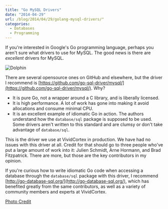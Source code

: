 ```yaml
---
title: "Go MySQL Drivers"
date: "2014-04-29"
url: /blog/2014/04/29/golang-mysql-drivers/"
categories:
  - Databases
  - Programming
---
```


If you're interested in Google's Go programming language, perhaps you aren't
sure what drivers to use for MySQL. The good news is there are *excellent*
drivers for MySQL.

![Dolphin](/media/2014/04/dolphin.jpg)

There are several opensource ones on GitHub and elsewhere,
but the driver I recommend is
[https://github.com/go-sql-driver/mysql/](https://github.com/go-sql-driver/mysql/).
Why?

* It is pure Go, not a wrapper around a C library, and is liberally licensed.
* It is high performance. A lot of work has gone into making it avoid
  allocations and consume minimal CPU.
* It is an excellent example of idiomatic Go in action. The authors understand
  how the `database/sql` package is supposed to be used. Some drivers aren't
  written to this standard and are clumsy or don't take advantage of
  `database/sql`.

This is the driver we use at VividCortex in production. We have had no issues
with this driver at all. Credit for that should go to three people who've put a
large amount of work into it: Julien Schmidt, Arne Hormann, and Brad
Fitzpatrick. There are more, but those are the key contributors in my opinion.

If you're curious how to write idiomatic Go code when accessing a database
through the `database/sql` package with this driver, I recommend
[http://go-database-sql.org/](http://go-database-sql.org/), which has benefited
greatly from the same contributors, as well as a variety of community members
and experts at VividCortex.

[Photo Credit](https://www.flickr.com/photos/chrismatos/8125817490/)


